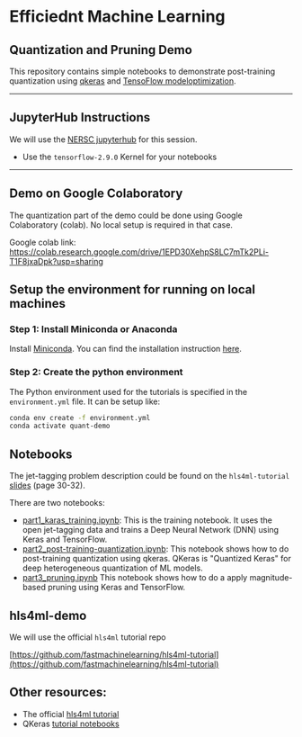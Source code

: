 # Efficiednt Machine Learning 

## Quantization and Pruning Demo

This repository contains simple notebooks to demonstrate post-training quantization using [qkeras](https://github.com/google/qkeras) and [TensoFlow modeloptimization](https://www.tensorflow.org/model_optimization/api_docs/python/tfmot/sparsity/keras/prune_low_magnitude).

------
## JupyterHub Instructions

We will use the [NERSC jupyterhub]( https://jupyter.nersc.gov/) for this session.
- Use the `tensorflow-2.9.0` Kernel for your notebooks

-----

## Demo on Google Colaboratory
The quantization part of the demo could be done using Google Colaboratory (colab). No local setup is required in that case.

Google colab link: https://colab.research.google.com/drive/1EPD30XehpS8LC7mTk2PLi-T1F8jxaDpk?usp=sharing


## Setup the environment for running on local machines

### Step 1: Install Miniconda or Anaconda
Install [Miniconda](https://docs.conda.io/en/latest/miniconda.html). You can find the installation instruction [here](https://docs.conda.io/projects/conda/en/latest/user-guide/install/index.html).

### Step 2: Create the python environment

The Python environment used for the tutorials is specified in the `environment.yml` file. It can be setup like:
```bash
conda env create -f environment.yml
conda activate quant-demo
```

## Notebooks
The jet-tagging problem description could be found on the `hls4ml-tutorial` [slides](https://docs.google.com/presentation/d/1c4LvEc6yMByx2HJs8zUP5oxLtY6ACSizQdKvw5cg5Ck/edit#slide=id.ge9460ec16d_2_506) (page 30-32).

There are two notebooks:
- [part1_karas_training.ipynb](https://github.com/ml4fp/2025-lbnl/blob/main/sessions/day5/efficient_ml/part1_karas_training.ipynb): This is the training notebook. It uses the open jet-tagging data and trains a Deep Neural Network (DNN) using Keras and TensorFlow.
- [part2_post-training-quantization.ipynb](https://github.com/ml4fp/2025-lbnl/blob/main/sessions/day5/efficient_ml/part2_post-training-quantization.ipynb): This notebook shows how to do post-training quantization using qkeras. QKeras is "Quantized Keras" for deep heterogeneous quantization of ML models.
- [part3_pruning.ipynb](https://github.com/ml4fp/2025-lbnl/blob/main/sessions/day5/efficient_ml/part3_pruning.ipynb) This notebook shows how to do a apply magnitude-based pruning using Keras and TensorFlow.


## hls4ml-demo

We will use the official `hls4ml` tutorial repo

[https://github.com/fastmachinelearning/hls4ml-tutorial](https://github.com/fastmachinelearning/hls4ml-tutorial)


## Other resources:
- The official [hls4ml tutorial](https://github.com/fastmachinelearning/hls4ml-tutorial)
- QKeras [tutorial notebooks](https://github.com/google/qkeras/tree/master/notebook)
